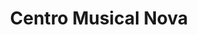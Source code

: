 ---
title: "Centro Musical Nova"
url: /lazaro-cardenas/centro-musical-nova/
shop: tienda de variedades
---